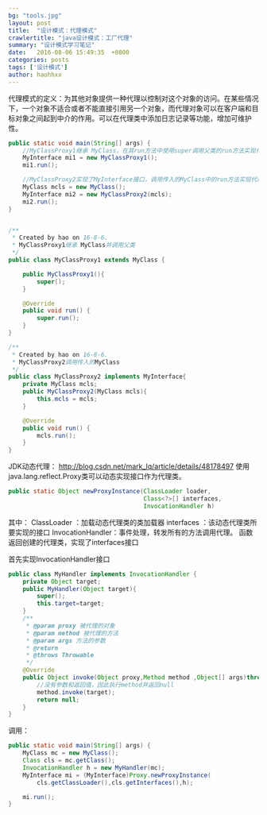 ```yaml
---
bg: "tools.jpg"
layout: post
title:  "设计模式：代理模式"
crawlertitle: "java设计模式：工厂代理"
summary: "设计模式学习笔记"
date:   2016-08-06 15:49:35  +0800
categories: posts
tags: ['设计模式']
author: haohhxx
---
```


代理模式的定义：为其他对象提供一种代理以控制对这个对象的访问。在某些情况下，一个对象不适合或者不能直接引用另一个对象，而代理对象可以在客户端和目标对象之间起到中介的作用。可以在代理类中添加日志记录等功能，增加可维护性。

```java
public static void main(String[] args) {
	//MyClassProxy1继承 MyClass，在其run方法中使用super调用父类的run方法实现代理
	MyInterface mi1 = new MyClassProxy1();
	mi1.run();

	//MyClassProxy2实现了MyInterface接口，调用传入的MyClass中的run方法实现代理
	MyClass mcls = new MyClass();
	MyInterface mi2 = new MyClassProxy2(mcls);
	mi2.run();
}


/**
 * Created by hao on 16-8-6.
 * MyClassProxy1继承 MyClass并调用父类
 */
public class MyClassProxy1 extends MyClass {

    public MyClassProxy1(){
        super();
    }

    @Override
    public void run() {
        super.run();
    }
}

/**
 * Created by hao on 16-8-6.
 * MyClassProxy2调用传入的MyClass
 */
public class MyClassProxy2 implements MyInterface{
    private MyClass mcls;
    public MyClassProxy2(MyClass mcls){
        this.mcls = mcls;
    }

    @Override
    public void run() {
        mcls.run();
    }
}
```
JDK动态代理：
http://blog.csdn.net/mark_lq/article/details/48178497
使用java.lang.reflect.Proxy类可以动态实现接口作为代理类。

````java
public static Object newProxyInstance(ClassLoader loader,
                                      Class<?>[] interfaces,
                                      InvocationHandler h)
````
其中：
ClassLoader ：加载动态代理类的类加载器
interfaces   ：该动态代理类所要实现的接口
InvocationHandler：事件处理，转发所有的方法调用代理。
函数返回创建的代理类，实现了interfaces接口

首先实现InvocationHandler接口

```java
public class MyHandler implements InvocationHandler {
    private Object target;
    public MyHandler(Object target){
        super();
        this.target=target;
    }
    /**
     * @param proxy 被代理的对象
     * @param method 被代理的方法
     * @param args 方法的参数
     * @return
     * @throws Throwable
     */
    @Override
    public Object invoke(Object proxy,Method method ,Object[] args)throws Throwable{
        //没有参数和返回值，因此执行method并返回null
        method.invoke(target);
        return null;
    }
}
```
调用：
```java
public static void main(String[] args) {
	MyClass mc = new MyClass();
	Class cls = mc.getClass();
	InvocationHandler h = new MyHandler(mc);
	MyInterface mi = (MyInterface)Proxy.newProxyInstance(
		cls.getClassLoader(),cls.getInterfaces(),h);

	mi.run();
}
```
